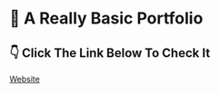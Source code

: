 # 📂 A Really Basic Portfolio

## 👇 Click The Link Below To Check It
[Website](https://forjoee.github.io/Portofolio/)
